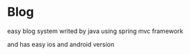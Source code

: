 # Blog
easy blog system writed by java using spring mvc framework

and has easy ios and android version
